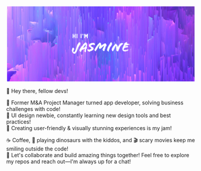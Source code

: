 ### 
<p align="center">
<img width="500" height="200" src="github_banner_v2.png">
</p>

👋 Hey there, fellow devs!

💼 Former M&A Project Manager turned app developer, solving business challenges with code! <br>
🎨 UI design newbie, constantly learning new design tools and best practices! <br>
🚀 Creating user-friendly & visually stunning experiences is my jam!

☕ Coffee, 🦖 playing dinosaurs with the kiddos, and 🎬 scary movies keep me smiling outside the code! <br>
🤝 Let's collaborate and build amazing things together! Feel free to explore my repos and reach out—I'm always up for a chat!

